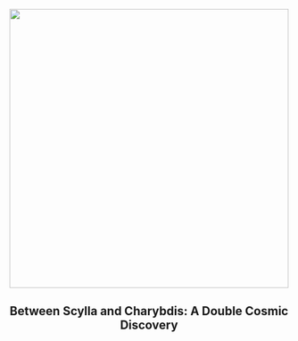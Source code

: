 
<p align="center"><img src="https://apod.nasa.gov/apod/image/2506/ScyllaB_LerouxGere_960.jpg" width="500" height="500"></p>
<h2 align="center"> Between Scylla and Charybdis: A Double Cosmic Discovery </h2>
